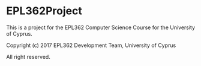 # EPL362Project

This is a project for the EPL362 Computer Science Course for the University of Cyprus.

Copyright (c) 2017 EPL362 Development Team, University of Cyprus

All right reserved.
